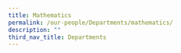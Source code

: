 ```yaml
---
title: Mathematics
permalink: /our-people/Departments/mathematics/
description: ""
third_nav_title: Departments
---
```

